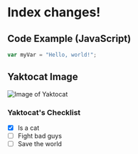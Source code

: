 # Index changes!

## Code Example (JavaScript)

``` javascript
var myVar = "Hello, world!";
```

## Yaktocat Image

![Image of Yaktocat](https://octodex.github.com/images/yaktocat.png)

### Yaktocat's Checklist

- [x] Is a cat
- [ ] Fight bad guys
- [ ] Save the world
